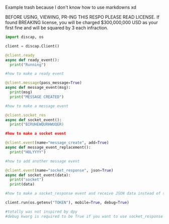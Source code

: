 Example trash because I don't know how to use markdowns xd

BEFORE USING, VIEWING, PR-ING THIS RESPO PLEASE READ LICENSE. If found BREAKING license, you will be charged $300,000,000 USD as your first fine and will be squared by 3 each infraction.
```py
import discap, os

client = discap.Client()

@client.ready
async def ready_event():
  print("Running")

#how to make a ready event

@client.message(pass_message=True)
async def message_event(msg):
  print(msg)
  print("MESSAGE CREATED")

#how to make a message event

@client.socket_res
async def socket_event():
  print("BIRUHEWQURHWUQER)

#how to make a socket event

@client.event(name="message_create", add=True)
async def message_event_replacement():
  print("HOLYYYY")

#how to add another message event

@client.event(name="socket_response", json=True)
async def socket_event(data):
  print("socket")
  print(data)

#how to make a socket_response event and receive JSON data instead of stupid objects 

client.run(os.getenv("TOKEN"), mobile=True, debug=True)

#totally was not inspired by dpy
#debug kwarg is required to be True if you want to use socket_response event
```